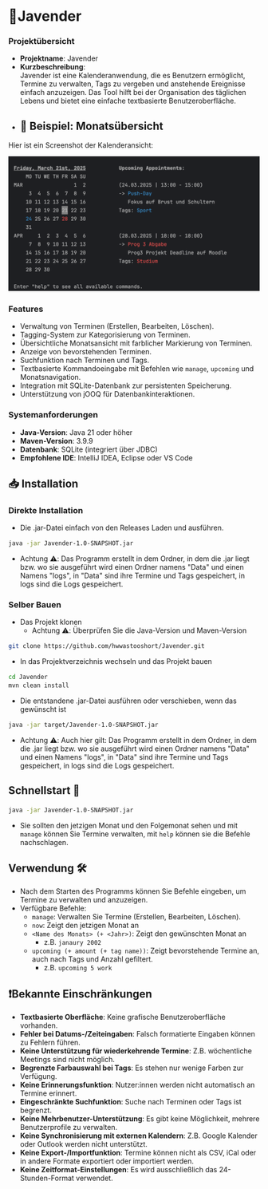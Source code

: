# 📅Javender 

### Projektübersicht
- **Projektname**: Javender
- **Kurzbeschreibung**:  
  Javender ist eine Kalenderanwendung, die es Benutzern ermöglicht, Termine zu verwalten, Tags zu vergeben und anstehende Ereignisse einfach anzuzeigen. Das Tool hilft bei der Organisation des täglichen Lebens und bietet eine einfache textbasierte Benutzeroberfläche.
- ## 📅 Beispiel: Monatsübersicht

Hier ist ein Screenshot der Kalenderansicht:

![Kalenderansicht](./images/kalenderansicht.png)

### Features
- Verwaltung von Terminen (Erstellen, Bearbeiten, Löschen).
- Tagging-System zur Kategorisierung von Terminen.
- Übersichtliche Monatsansicht mit farblicher Markierung von Terminen.
- Anzeige von bevorstehenden Terminen.
- Suchfunktion nach Terminen und Tags.
- Textbasierte Kommandoeingabe mit Befehlen wie `manage`, `upcoming` und Monatsnavigation.
- Integration mit SQLite-Datenbank zur persistenten Speicherung.
- Unterstützung von jOOQ für Datenbankinteraktionen.

### Systemanforderungen
- **Java-Version**: Java 21 oder höher
- **Maven-Version**: 3.9.9
- **Datenbank**: SQLite (integriert über JDBC)
- **Empfohlene IDE**: IntelliJ IDEA, Eclipse oder VS Code

## 📥 Installation
### Direkte Installation
- Die .jar-Datei einfach von den Releases Laden und ausführen.
```bash
java -jar Javender-1.0-SNAPSHOT.jar 
```
- Achtung ⚠️: Das Programm erstellt in dem Ordner, in dem die .jar liegt bzw. wo sie ausgeführt wird einen Ordner namens "Data" und einen Namens "logs", in "Data" sind ihre Termine und Tags gespeichert, in logs sind die Logs gespeichert.
### Selber Bauen
- Das Projekt klonen
  - Achtung ⚠️: Überprüfen Sie die Java-Version und Maven-Version
```bash
git clone https://github.com/hwwastooshort/Javender.git
```
- In das Projektverzeichnis wechseln und das Projekt bauen
```bash
cd Javender
mvn clean install 
```
- Die entstandene .jar-Datei ausführen oder verschieben, wenn das gewünscht ist
```bash
java -jar target/Javender-1.0-SNAPSHOT.jar
```
- Achtung ⚠️: Auch hier gilt: Das Programm erstellt in dem Ordner, in dem die .jar liegt bzw. wo sie ausgeführt wird einen Ordner namens "Data" und einen Namens "logs", in "Data" sind ihre Termine und Tags gespeichert, in logs sind die Logs gespeichert.

## Schnellstart 🚀
```bash
java -jar Javender-1.0-SNAPSHOT.jar
```
- Sie sollten den jetzigen Monat und den Folgemonat sehen und mit `manage` können Sie Termine verwalten, mit `help` können sie die Befehle nachschlagen.

## Verwendung 🛠️
- Nach dem Starten des Programms können Sie Befehle eingeben, um Termine zu verwalten und anzuzeigen.
- Verfügbare Befehle:
  - `manage`: Verwalten Sie Termine (Erstellen, Bearbeiten, Löschen).
  - `now`: Zeigt den jetzigen Monat an
  - `<Name des Monats> (+ <Jahr>)`: Zeigt den gewünschten Monat an 
    - z.B. `janaury 2002` 
  - `upcoming (+ amount (+ tag name))`: Zeigt bevorstehende Termine an, auch nach Tags und Anzahl gefiltert.
    - z.B. `upcoming 5 work`

## ❗Bekannte Einschränkungen
- **Textbasierte Oberfläche**: Keine grafische Benutzeroberfläche vorhanden.
- **Fehler bei Datums-/Zeiteingaben**: Falsch formatierte Eingaben können zu Fehlern führen.
- **Keine Unterstützung für wiederkehrende Termine**: Z.B. wöchentliche Meetings sind nicht möglich.
- **Begrenzte Farbauswahl bei Tags**: Es stehen nur wenige Farben zur Verfügung.
- **Keine Erinnerungsfunktion**: Nutzer:innen werden nicht automatisch an Termine erinnert.
- **Eingeschränkte Suchfunktion**: Suche nach Terminen oder Tags ist begrenzt.
- **Keine Mehrbenutzer-Unterstützung**: Es gibt keine Möglichkeit, mehrere Benutzerprofile zu verwalten.
- **Keine Synchronisierung mit externen Kalendern**: Z.B. Google Kalender oder Outlook werden nicht unterstützt.
- **Keine Export-/Importfunktion**: Termine können nicht als CSV, iCal oder in andere Formate exportiert oder importiert werden.
- **Keine Zeitformat-Einstellungen**: Es wird ausschließlich das 24-Stunden-Format verwendet.